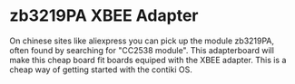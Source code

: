 # zb3219PA XBEE Adapter

On chinese sites like aliexpress you can pick up the module zb3219PA, often found by searching for "CC2538 module". This adapterboard will make this cheap board fit boards equiped with the XBEE adapter. This is a cheap way of getting started with the contiki OS.

